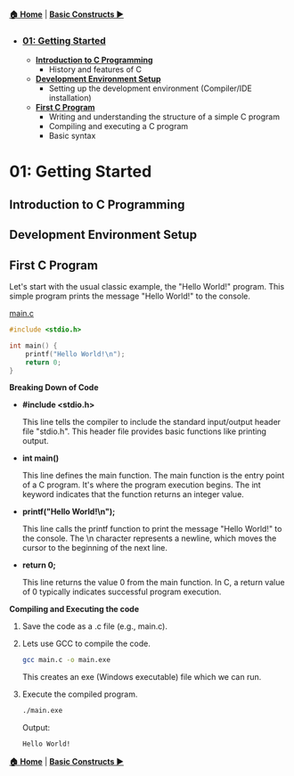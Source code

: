 [**🏠 Home**](../README.md) | [**Basic Constructs ▶️**](../02_Basic_constructs/basic_constructs.md)

- ### [**01: Getting Started**](#01-getting-started-1)

    - [**Introduction to C Programming**](#introduction-to-c-programming)
        - History and features of C
    - [**Development Environment Setup**](#development-environment-setup)
        - Setting up the development environment (Compiler/IDE installation)
    - [**First C Program**](#first-c-program)
        - Writing and understanding the structure of a simple C program
        - Compiling and executing a C program
        - Basic syntax

#   **01: Getting Started**
## **Introduction to C Programming**

## **Development Environment Setup**

## **First C Program**
Let's start with the usual classic example, the "Hello World!" program. This simple program prints the message "Hello World!" to the console.


[main.c](./src/main.c)
```C title="main.c"
#include <stdio.h>

int main() {
    printf("Hello World!\n");
    return 0;
}
```

**Breaking Down of Code**

- **#include <stdio.h>**

    This line tells the compiler to include the standard input/output header file "stdio.h". This header file provides basic functions like printing output.

- **int main()**

    This line defines the main function. The main function is the entry point of a C program. It's where the program execution begins. The int keyword indicates that the function returns an integer value.

- **printf("Hello World!\n");**

    This line calls the printf function to print the message "Hello World!" to the console. The \n character represents a newline, which moves the cursor to the beginning of the next line.

- **return 0;**

    This line returns the value 0 from the main function. In C, a return value of 0 typically indicates successful program execution.


**Compiling and Executing the code**
1. Save the code as a .c file (e.g., main.c).

2. Lets use GCC to compile the code.

    ```sh
    gcc main.c -o main.exe
    ```
    This creates an exe (Windows executable) file which we can run.

3. Execute the compiled program.
    ```sh
    ./main.exe
    ```
    Output:
    ```sh
    Hello World!
    ```

[**🏠 Home**](../README.md) | [**Basic Constructs ▶️**](../02_Basic_constructs/basic_constructs.md)